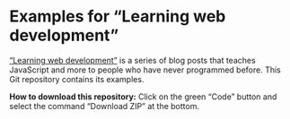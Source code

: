 # Examples for “Learning web development”

[“Learning web development”](https://2ality.com/2025/08/learning-web-dev-toc.html) is a series of blog posts that teaches JavaScript and more to people who have never programmed before. This Git repository contains its examples.

**How to download this repository:** Click on the green “Code” button and select the command “Download ZIP” at the bottom.

